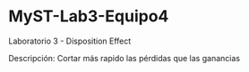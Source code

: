 # MyST-Lab3-Equipo4
Laboratorio 3 - Disposition Effect

Descripción: Cortar más rapido las pérdidas que las ganancias
